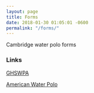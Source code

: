 ```yaml
---
layout: page
title: Forms
date: 2018-01-30 01:05:01 -0600
permalink: "/forms/"
---
```


Cambridge water polo forms

### Links
[GHSWPA](http://www.gapolo.com)

[American Water Polo](https://www.americanwaterpolo.org)
